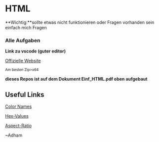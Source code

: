 # HTML
**Wichtig:**sollte etwas nicht funktionieren oder Fragen vorhanden sein einfach mich Fragen
### **Alle Aufgaben** 

 **Link zu vscode (guter editor)**

[Offizielle Website](https://code.visualstudio.com/download#)

<sub> Am besten Zip>x64 </sub>

**dieses Repos ist auf dem Dokument Einf_HTML.pdf oben aufgebaut**

## Useful Links

[Color Names](https://www.w3schools.com/tags/ref_colornames.asp)

[Hex-Values](https://htmlcolorcodes.com)

[Aspect-Ratio](https://aspect-ratio.dev)

~Adham
